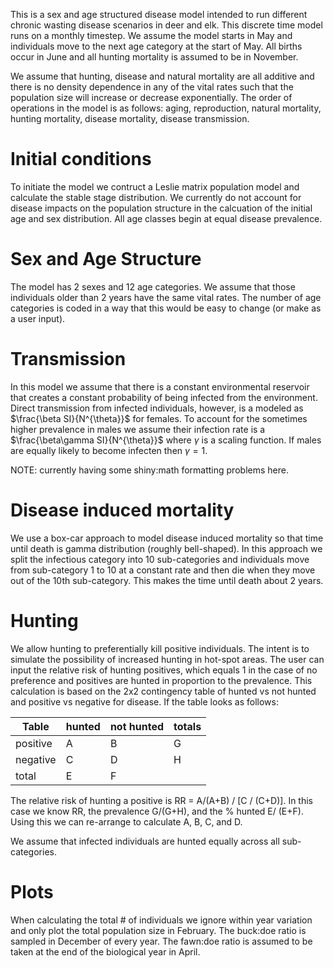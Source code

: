 This is a sex and age structured disease model intended to run different chronic wasting disease scenarios in deer and elk. This discrete time model runs on a monthly timestep. We assume the model starts in May and individuals move to the next age category at the start of May. All births occur in June and all hunting mortality is assumed to be in November. 

We assume that hunting, disease and natural mortality are all additive and there is no density dependence in any of the vital rates such that the population size will increase or decrease exponentially. The order of operations in the model is as follows: aging, reproduction, natural mortality, hunting mortality, disease mortality, disease transmission.

# Initial conditions  

To initiate the model we contruct a Leslie matrix population model and calculate the stable stage distribution. We currently do not account for disease impacts on the population structure in the calcuation of the initial age and sex distribution. All age classes begin at equal disease prevalence. 

# Sex and Age Structure  

The model has 2 sexes and 12 age categories. We assume that those individuals older than 2 years have the same vital rates. The number of age categories is coded in a way that this would be easy to change (or make as a user input). 

# Transmission  

In this model we assume that there is a constant environmental reservoir that creates a constant probability of being infected from the environment. Direct transmission from infected individuals, however, is a modeled as $\frac{\beta SI}{N^{\theta}}$ for females. To account for the sometimes higher prevalence in males we assume their infection rate is a  $\frac{\beta\gamma SI}{N^{\theta}}$ where $\gamma$ is a scaling function. If males are equally likely to become infecten then $\gamma = 1$. 


NOTE: currently having some shiny:math formatting problems here. 

# Disease induced mortality  

We use a box-car approach to model disease induced mortality so that time until death is gamma distribution (roughly bell-shaped). In this approach we split the infectious category into 10 sub-categories and individuals move from sub-category 1 to 10 at a constant rate and then die when they move out of the 10th sub-category. This makes the time until death about 2 years. 

# Hunting  

We allow hunting to preferentially kill positive individuals. The intent is to simulate the possibility of increased hunting in hot-spot areas. The user can input the relative risk of hunting positives, which equals 1 in the case of no preference and positives are hunted in proportion to the prevalence. This calculation is based on the 2x2 contingency table of hunted vs not hunted and positive vs negative for disease. If the table looks as follows: 

Table    | hunted | not hunted |totals  |
---------| ------- |---------- |-------| 
positive  |A        |B          |G |
negative  |C        |D          |H| 
total     |E        |F 


The relative risk of hunting a positive is RR = A/(A+B) / [C / (C+D)]. In this case we know RR, the prevalence G/(G+H), and the % hunted E/ (E+F). Using this we can re-arrange to calculate A, B, C, and D. 

We assume that infected individuals are hunted equally across all sub-categories. 


# Plots  
When calculating the total # of individuals we ignore within year variation and only plot the total population size in February. The buck:doe ratio is sampled in December of every year. The fawn:doe ratio is assumed to be taken at the end of the biological year in April.   
  

